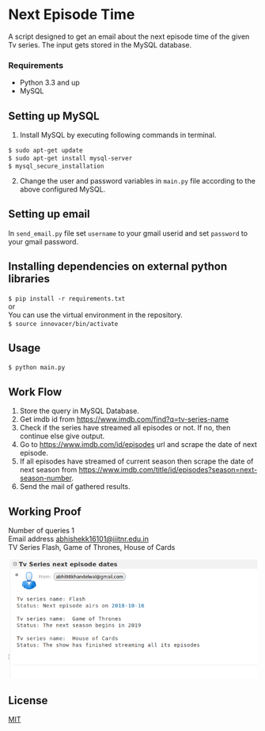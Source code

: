 # Next Episode Time

A script designed to get an email about the next episode time of the given Tv series. The input gets stored in the MySQL database.

### Requirements
* Python 3.3 and up
* MySQL

## Setting up MySQL
1. Install MySQL by executing following commands in terminal.

```
$ sudo apt-get update
$ sudo apt-get install mysql-server
$ mysql_secure_installation
```
2. Change the user and password variables in `main.py` file according to the above configured MySQL.

## Setting up email
In `send_email.py` file set `username` to your gmail userid and set `password` to your gmail password.

## Installing dependencies on external python libraries
`$ pip install -r requirements.txt`
</br> or </br>
You can use the virtual environment in the repository. </br>
`$ source innovacer/bin/activate`

## Usage
`$ python main.py`

## Work Flow
1. Store the query in MySQL Database.
2. Get imdb id from https://www.imdb.com/find?q=tv-series-name
3. Check if the series have streamed all episodes or not. If no, then continue else give output.
4. Go to https://www.imdb.com/id/episodes url and scrape the date of next episode.
5. If all episodes have streamed of current season then scrape the date of next season from https://www.imdb.com/title/id/episodes?season=next-season-number.
6. Send the mail of gathered results. 

## Working Proof

Number of queries 1 </br>
Email address abhishekk16101@iiitnr.edu.in </br>
TV Series Flash, Game of Thrones, House of Cards 

![Working Proof](WorkingProof.png)



## License
[MIT](https://choosealicense.com/licenses/mit/)
